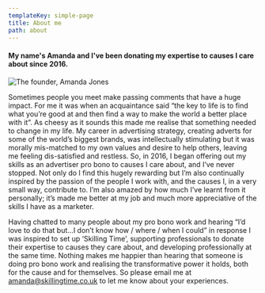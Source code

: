 ```yaml
---
templateKey: simple-page
title: About me
path: about
---
```

#### My name's Amanda and I've been donating my expertise to causes I care about since 2016.

![The founder, Amanda Jones](/img/aj-small.jpg)

Sometimes people you meet make passing comments that have a huge impact. For me it was when an acquaintance said “the key to life is to find what you’re good at and then find a way to make the world a better place with it”.  As cheesy as it sounds this made me realise that something needed to change in my life.  My career in advertising strategy, creating adverts for some of the world’s biggest brands, was intellectually stimulating but it was morally mis-matched to my own values and desire to help others, leaving me feeling dis-satisfied and restless. So, in 2016, I began offering out my skills as an advertiser pro bono to causes I care about, and I’ve never stopped.  Not only do I find this hugely rewarding but I’m also continually inspired by the passion of the people I work with, and the causes I, in a very small way, contribute to. I’m also amazed by how much I’ve learnt from it personally; it’s made me better at my job and much more appreciative of the skills I have as a marketer.

Having chatted to many people about my pro bono work and hearing “I’d love to do that but…I don’t know how / where / when I could” in response I was inspired to set up ‘Skilling Time’, supporting professionals to donate their expertise to causes they care about, and developing professionally at the same time. Nothing makes me happier than hearing that someone is doing pro bono work and realising the transformative power it holds, both for the cause and for themselves. So please email me at [amanda@skillingtime.co.uk](<mailto: amanda@skillingtime.co.uk>) to let me know about your experiences.